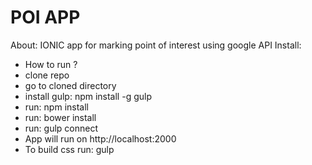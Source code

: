 # POI APP
About: IONIC app for marking point of interest using google API
Install:

- How to run ?
- clone repo
- go to cloned directory
- install gulp: npm install -g gulp
- run: npm install
- run: bower install
- run: gulp connect 
- App will run on http://localhost:2000
- To build css run: gulp
